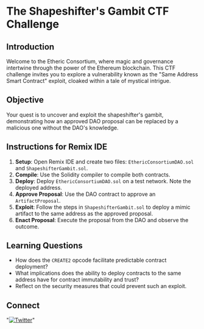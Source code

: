 # The Shapeshifter's Gambit CTF Challenge

## Introduction

Welcome to the Etheric Consortium, where magic and governance intertwine through the power of the Ethereum blockchain. This CTF challenge invites you to explore a vulnerability known as the "Same Address Smart Contract" exploit, cloaked within a tale of mystical intrigue.

## Objective

Your quest is to uncover and exploit the shapeshifter's gambit, demonstrating how an approved DAO proposal can be replaced by a malicious one without the DAO's knowledge.

## Instructions for Remix IDE

1. **Setup**: Open Remix IDE and create two files: `EthericConsortiumDAO.sol` and `ShapeshifterGambit.sol`.
2. **Compile**: Use the Solidity compiler to compile both contracts.
3. **Deploy**: Deploy `EthericConsortiumDAO.sol` on a test network. Note the deployed address.
4. **Approve Proposal**: Use the DAO contract to approve an `ArtifactProposal`.
5. **Exploit**: Follow the steps in `ShapeshifterGambit.sol` to deploy a mimic artifact to the same address as the approved proposal.
6. **Enact Proposal**: Execute the proposal from the DAO and observe the outcome.

## Learning Questions

- How does the `CREATE2` opcode facilitate predictable contract deployment?
- What implications does the ability to deploy contracts to the same address have for contract immutability and trust?
- Reflect on the security measures that could prevent such an exploit.

## Connect

"[![Twitter](https://img.shields.io/twitter/url/https/twitter.com/cloudposse.svg?style=social&label=Follow%20%40lmc_security)](https://twitter.com/lmc_security)"
